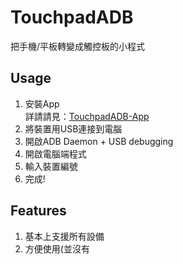 # TouchpadADB

把手機/平板轉變成觸控板的小程式

## Usage

1. 安裝App  
詳請請見：[TouchpadADB-App](https://github.com/Chaoray/TouchpadADB-App)
2. 將裝置用USB連接到電腦
3. 開啟ADB Daemon + USB debugging
4. 開啟電腦端程式
5. 輸入裝置編號
6. 完成!

## Features
1. 基本上支援所有設備
2. 方便使用(並沒有

